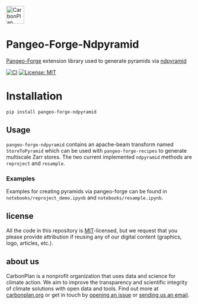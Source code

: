 <p align="left" >
<a href='https://carbonplan.org'>
<picture>
  <source media="(prefers-color-scheme: dark)" srcset="https://carbonplan-assets.s3.amazonaws.com/monogram/light-small.png">
  <img alt="CarbonPlan monogram." height="48" src="https://carbonplan-assets.s3.amazonaws.com/monogram/dark-small.png">
</picture>
</a>
</p>

# Pangeo-Forge-Ndpyramid

[Pangeo-Forge](https://pangeo-forge.readthedocs.io/en/latest/) extension library used to generate pyramids via [ndpyramid](https://github.com/carbonplan/ndpyramid)

[![CI](https://github.com/carbonplan/python-project-template/actions/workflows/main.yaml/badge.svg)](https://github.com/carbonplan/python-project-template/actions/workflows/main.yaml)
[![License: MIT](https://img.shields.io/badge/License-MIT-blue.svg)](https://opensource.org/licenses/MIT)



# Installation

```pip install pangeo-forge-ndpyramid```



## Usage

`pangeo-forge-ndpyramid` contains an apache-beam transform named `StoreToPyramid` which can be used with `pangeo-forge-recipes` to generate multiscale Zarr stores.
The two current implemented `ndpyramid` methods are `reproject` and `resample`.


### Examples

Examples for creating pyramids via pangeo-forge can be found in `notebooks/reproject_demo.ipynb` and `notebooks/resample.ipynb`.



## license

All the code in this repository is [MIT](https://choosealicense.com/licenses/mit/)-licensed, but we request that you please provide attribution if reusing any of our digital content (graphics, logo, articles, etc.).

## about us

CarbonPlan is a nonprofit organization that uses data and science for climate action. We aim to improve the transparency and scientific integrity of climate solutions with open data and tools. Find out more at [carbonplan.org](https://carbonplan.org/) or get in touch by [opening an issue](https://github.com/carbonplan/python-project-template/issues/new) or [sending us an email](mailto:hello@carbonplan.org).
